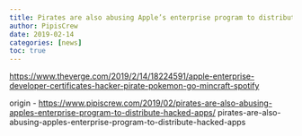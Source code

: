 ```yaml
---
title: Pirates are also abusing Apple’s enterprise program to distribute hacked apps
author: PipisCrew
date: 2019-02-14
categories: [news]
toc: true
---
```


https://www.theverge.com/2019/2/14/18224591/apple-enterprise-developer-certificates-hacker-pirate-pokemon-go-mincraft-spotify

origin - https://www.pipiscrew.com/2019/02/pirates-are-also-abusing-apples-enterprise-program-to-distribute-hacked-apps/ pirates-are-also-abusing-apples-enterprise-program-to-distribute-hacked-apps